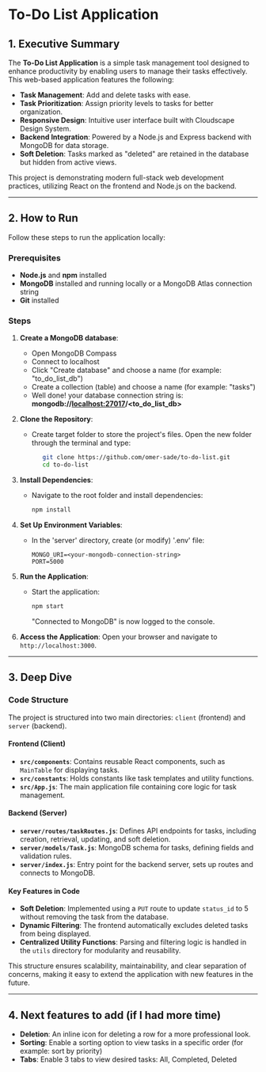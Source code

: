 # To-Do List Application

## 1. Executive Summary

The **To-Do List Application** is a simple task management tool designed to enhance productivity by enabling users to manage their tasks effectively. This web-based application features the following:

- **Task Management**: Add and delete tasks with ease.
- **Task Prioritization**: Assign priority levels to tasks for better organization.
- **Responsive Design**: Intuitive user interface built with Cloudscape Design System.
- **Backend Integration**: Powered by a Node.js and Express backend with MongoDB for data storage.
- **Soft Deletion**: Tasks marked as "deleted" are retained in the database but hidden from active views.

This project is demonstrating modern full-stack web development practices, utilizing React on the frontend and Node.js on the backend.

---

## 2. How to Run

Follow these steps to run the application locally:

### Prerequisites
- **Node.js** and **npm** installed
- **MongoDB** installed and running locally or a MongoDB Atlas connection string
- **Git** installed

### Steps
1. **Create a MongoDB database**:
   - Open MongoDB Compass
   - Connect to localhost
   - Click "Create database" and choose a name (for example: "to_do_list_db")
   - Create a collection (table) and choose a name (for example: "tasks")
   - Well done! your database connection string is: **mongodb://<localhost:27017>/<to_do_list_db>**
     
2. **Clone the Repository**:
   - Create target folder to store the project's files. Open the new folder through the terminal and type:
      ```bash
         git clone https://github.com/omer-sade/to-do-list.git
         cd to-do-list
      ```

3. **Install Dependencies**:
   - Navigate to the root folder and install dependencies:
     ```bash
     npm install
     ```

4. **Set Up Environment Variables**:
   - In the 'server' directory, create (or modify) '.env' file:
     ```env
     MONGO_URI=<your-mongodb-connection-string>
     PORT=5000
     ```

5. **Run the Application**:
   - Start the application:
     ```bash
     npm start
     ```
     "Connected to MongoDB" is now logged to the console.
     


6. **Access the Application**:
   Open your browser and navigate to `http://localhost:3000`.

---

## 3. Deep Dive

### Code Structure

The project is structured into two main directories: `client` (frontend) and `server` (backend).

#### **Frontend (Client)**
- **`src/components`**: Contains reusable React components, such as `MainTable` for displaying tasks.
- **`src/constants`**: Holds constants like task templates and utility functions.
- **`src/App.js`**: The main application file containing core logic for task management.

#### **Backend (Server)**
- **`server/routes/taskRoutes.js`**: Defines API endpoints for tasks, including creation, retrieval, updating, and soft deletion.
- **`server/models/Task.js`**: MongoDB schema for tasks, defining fields and validation rules.
- **`server/index.js`**: Entry point for the backend server, sets up routes and connects to MongoDB.

#### Key Features in Code
- **Soft Deletion**: Implemented using a `PUT` route to update `status_id` to 5 without removing the task from the database.
- **Dynamic Filtering**: The frontend automatically excludes deleted tasks from being displayed.
- **Centralized Utility Functions**: Parsing and filtering logic is handled in the `utils` directory for modularity and reusability.

This structure ensures scalability, maintainability, and clear separation of concerns, making it easy to extend the application with new features in the future.

---

## 4. Next features to add (if I had more time)

- **Deletion**: An inline icon for deleting a row for a more professional look.
- **Sorting**: Enable a sorting option to view tasks in a specific order (for example: sort by priority)
- **Tabs**: Enable 3 tabs to view desired tasks: All, Completed, Deleted






